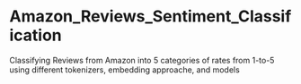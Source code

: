 # Amazon_Reviews_Sentiment_Classification
Classifying Reviews from Amazon into 5 categories of rates from 1-to-5 using different tokenizers, embedding approache, and models

